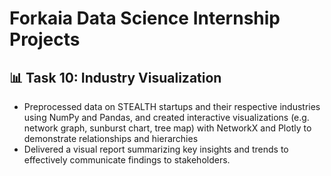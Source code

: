 # Forkaia Data Science Internship Projects

## :bar_chart: Task 10: Industry Visualization
* Preprocessed data on STEALTH startups and their respective industries using NumPy and Pandas, and created interactive visualizations (e.g. network graph, sunburst chart, tree map) with NetworkX and Plotly to demonstrate relationships and hierarchies
* Delivered a visual report summarizing key insights and trends to effectively communicate findings to stakeholders.

